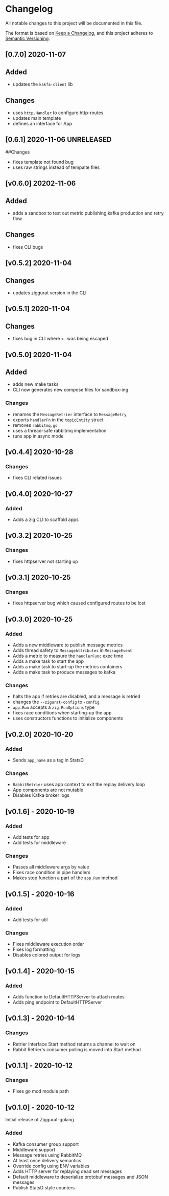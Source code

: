 # Changelog

All notable changes to this project will be documented in this file.

The format is based on [Keep a Changelog](https://keepachangelog.com/en/1.0.0/),
and this project adheres to [Semantic Versioning](https://semver.org/spec/v2.0.0.html).

## [0.7.0] 2020-11-07
## Added
- updates the `kakfa-client` lib
## Changes
- uses `http.Handler` to configure http-routes
- updates main template
- defines an interface for App

## [0.6.1] 2020-11-06 UNRELEASED
##Changes
- fixes template not found bug
- uses raw strings instead of tempalte files

## [v0.6.0] 20202-11-06
## Added
- adds a sandbox to test out metric publishing,kafka production and retry flow
## Changes
- fixes CLI bugs

## [v0.5.2] 2020-11-04
## Changes
- updates ziggurat version in the CLI

## [v0.5.1] 2020-11-04
## Changes
- fixes bug in CLI where `<-` was being escaped

## [v0.5.0] 2020-11-04
## Added
- adds new make tasks
- CLI now generates new compose files for sandbox-ing
### Changes
- renames the `MessageRetrier` interface to `MessageRetry`
- exports `handlerFn` in the `topicEntity` struct
- removes `rabbitmq.go`
- uses a thread-safe rabbitmq implementation
- runs app in async mode

## [v0.4.4] 2020-10-28
### Changes
- fixes CLI related issues 

## [v0.4.0] 2020-10-27
### Added
- Adds a zig CLI to scaffold apps 

## [v0.3.2] 2020-10-25
### Changes
- fixes httpserver not starting up

## [v0.3.1] 2020-10-25
### Changes
- fixes httpserver bug which caused configured routes to be lost

## [v0.3.0] 2020-10-25
### Added
- Adds a new middleware to publish message metrics
- Adds thread safety to `MessageAttributes` in `MessageEvent`
- Adds a metric to measure the `handlerFunc` exec time
- Adds a make task to start the app
- Adds a make task to start-up the metrics containers
- Adds a make task to produce messages to kafka
### Changes
- halts the app if retries are disabled, and a message is retried
- changes the `--zigurat-config` to `-config`
- `app.Run` accepts a `zig.RunOptions` type
- fixes race conditions when starting-up the app
- uses constructors functions to initialize components

## [v0.2.0] 2020-10-20
### Added
- Sends `app_name` as a tag in StatsD 
### Changes
- `RabbitRetrier` uses app context to exit the replay delivery loop
- App components are not mutable 
- Disables Kafka broker logs

## [v0.1.6] - 2020-10-19
### Added
- Add tests for app
- Add tests for middleware
### Changes
- Passes all middleware args by value
- Fixes race condition in pipe handlers
- Makes stop function a part of the `app.Run` method


## [v0.1.5] - 2020-10-16
### Added
- Add tests for util
### Changes
- Fixes middleware execution order
- Fixes log formatting
- Disables colored output for logs

## [v0.1.4] - 2020-10-15
### Added
- Adds function to DefaultHTTPServer to attach routes
- Adds ping endpoint to DefaultHTTPServer

## [v0.1.3] - 2020-10-14
### Changes
- Retrier interface Start method returns a channel to wait on
- Rabbit Retrier's consumer polling is moved into Start method

## [v0.1.1] - 2020-10-12
### Changes
- Fixes go mod module path

## [v0.1.0] - 2020-10-12
Initial release of Ziggurat-golang
### Added
- Kafka consumer group support
- Middleware support
- Message retries using RabbitMQ
- At least once delivery semantics
- Override config using ENV variables
- Adds HTTP server for replaying dead set messages
- Default middleware to deserialize protobuf messages and JSON messages
- Publish StatsD style counters
